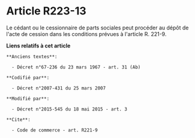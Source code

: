 # Article R223-13

Le cédant ou le cessionnaire de parts sociales peut procéder au dépôt de l'acte de cession dans les conditions prévues à
l'article R. 221-9.

**Liens relatifs à cet article**

	**Anciens textes**:

	  - Décret n°67-236 du 23 mars 1967 - art. 31 (Ab)

	**Codifié par**:

	  - Décret n°2007-431 du 25 mars 2007

	**Modifié par**:

	  - Décret n°2015-545 du 18 mai 2015 - art. 3

	**Cite**:

	  - Code de commerce - art. R221-9
